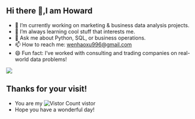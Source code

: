 ## Hi there 👋,I am Howard


- 🔭 I’m currently working on marketing & business data analysis projects.
- 🌱 I’m always learning cool stuff that interests me.
- 💬 Ask me about Python, SQL, or business operations.
- 📫 How to reach me: wenhaoxu996@gmail.com
- 😄 Fun fact: I’ve worked with consulting and trading companies on real-world data problems!

![](https://github-readme-stats.vercel.app/api?username=HowardXXXu&show_icons=true&theme=transparent)

## Thanks for your visit!
- You are my
![Vistor Count](https://profile-counter.glitch.me/HowardXXXu/count.svg) vistor
- Hope you have a wonderful day!
